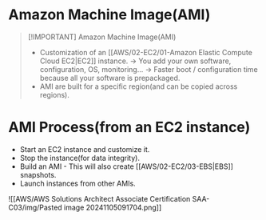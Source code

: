 # Amazon Machine Image(AMI)

> [!IMPORTANT] Amazon Machine Image(AMI)
> - Customization of an [[AWS/02-EC2/01-Amazon Elastic Compute Cloud EC2|EC2]] instance. -> You add your own software, configuration, OS, monitoring... -> Faster boot / configuration time because all your software is prepackaged.
> - AMI are built for a specific region(and can be copied across regions).

# AMI Process(from an EC2 instance)
- Start an EC2 instance and customize it.
- Stop the instance(for data integrity).
- Build an AMI - This will also create [[AWS/02-EC2/03-EBS|EBS]] snapshots.
- Launch instances from other AMIs.

![[AWS/AWS Solutions Architect Associate Certification SAA-C03/img/Pasted image 20241105091704.png]]
